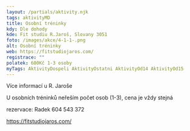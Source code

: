```yaml
---
layout: /partials/aktivity.njk
tags: aktivityMD
title: Osobní tréninky
kdy: Dle dohody
kde: Fit studiu R.Jaroš, Slovany 3051
foto: /images/akce/4-1-1-.png
alt: Osobní tréninky
web: https://fitstudiojaros.com/
registrace: ""
polatek: 600Kč 1-3 osoby
myTags: AktivityDospeli AktivityOstatni AktivityOd14 AktivityOd15
---
```

V﻿íce informací u R. Jaroše

U osobních tréninků neřeším počet osob (1-3), cena je vždy stejná

rezervace: Radek 604 543 372

https://fitstudiojaros.com/